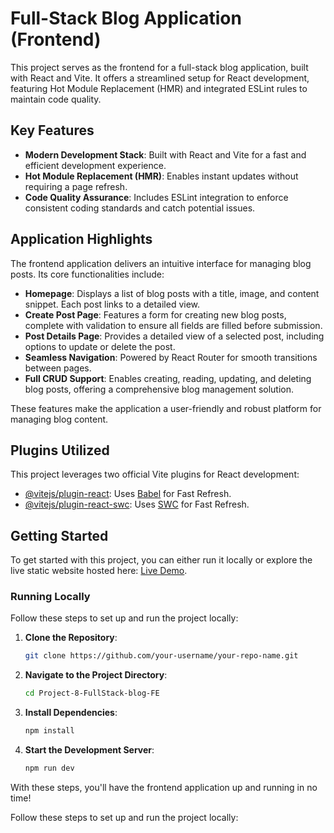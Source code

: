# Full-Stack Blog Application (Frontend)

This project serves as the frontend for a full-stack blog application, built with React and Vite. It offers a streamlined setup for React development, featuring Hot Module Replacement (HMR) and integrated ESLint rules to maintain code quality.

## Key Features

- **Modern Development Stack**: Built with React and Vite for a fast and efficient development experience.
- **Hot Module Replacement (HMR)**: Enables instant updates without requiring a page refresh.
- **Code Quality Assurance**: Includes ESLint integration to enforce consistent coding standards and catch potential issues.

## Application Highlights

The frontend application delivers an intuitive interface for managing blog posts. Its core functionalities include:

- **Homepage**: Displays a list of blog posts with a title, image, and content snippet. Each post links to a detailed view.
- **Create Post Page**: Features a form for creating new blog posts, complete with validation to ensure all fields are filled before submission.
- **Post Details Page**: Provides a detailed view of a selected post, including options to update or delete the post.
- **Seamless Navigation**: Powered by React Router for smooth transitions between pages.
- **Full CRUD Support**: Enables creating, reading, updating, and deleting blog posts, offering a comprehensive blog management solution.

These features make the application a user-friendly and robust platform for managing blog content.

## Plugins Utilized

This project leverages two official Vite plugins for React development:

- [@vitejs/plugin-react](https://github.com/vitejs/vite-plugin-react/blob/main/packages/plugin-react/README.md): Uses [Babel](https://babeljs.io/) for Fast Refresh.
- [@vitejs/plugin-react-swc](https://github.com/vitejs/vite-plugin-react-swc): Uses [SWC](https://swc.rs/) for Fast Refresh.
## Getting Started

To get started with this project, you can either run it locally or explore the live static website hosted here: [Live Demo](https://project-8-fullstackblog-fe.onrender.com/).

### Running Locally

Follow these steps to set up and run the project locally:

1. **Clone the Repository**:
    ```bash
    git clone https://github.com/your-username/your-repo-name.git
    ```
2. **Navigate to the Project Directory**:
    ```bash
    cd Project-8-FullStack-blog-FE
    ```
3. **Install Dependencies**:
    ```bash
    npm install
    ```
4. **Start the Development Server**:
    ```bash
    npm run dev
    ```

With these steps, you'll have the frontend application up and running in no time!

Follow these steps to set up and run the project locally:
